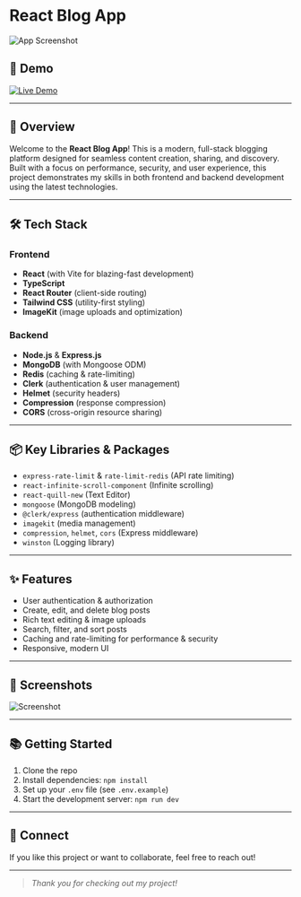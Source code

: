# React Blog App

![App Screenshot](./screenshot/screenshot.png)

## 🚀 Demo
[![Live Demo](https://img.shields.io/badge/Live%20Demo-View%20Site-brightgreen?style=for-the-badge)](https://site.com)

---

## 📝 Overview
Welcome to the **React Blog App**! This is a modern, full-stack blogging platform designed for seamless content creation, sharing, and discovery. Built with a focus on performance, security, and user experience, this project demonstrates my skills in both frontend and backend development using the latest technologies.

---

## 🛠️ Tech Stack

### Frontend
- **React** (with Vite for blazing-fast development)
- **TypeScript**
- **React Router** (client-side routing)
- **Tailwind CSS** (utility-first styling)
- **ImageKit** (image uploads and optimization)

### Backend
- **Node.js** & **Express.js**
- **MongoDB** (with Mongoose ODM)
- **Redis** (caching & rate-limiting)
- **Clerk** (authentication & user management)
- **Helmet** (security headers)
- **Compression** (response compression)
- **CORS** (cross-origin resource sharing)

---

## 📦 Key Libraries & Packages
- `express-rate-limit` & `rate-limit-redis` (API rate limiting)
- `react-infinite-scroll-component` (Infinite scrolling)
- `react-quill-new` (Text Editor)
- `mongoose` (MongoDB modeling)
- `@clerk/express` (authentication middleware)
- `imagekit` (media management)
- `compression`, `helmet`, `cors` (Express middleware)
- `winston` (Logging library)

---

## ✨ Features
- User authentication & authorization
- Create, edit, and delete blog posts
- Rich text editing & image uploads
- Search, filter, and sort posts
- Caching and rate-limiting for performance & security
- Responsive, modern UI

---

## 📸 Screenshots
![Screenshot](./screenshot/screenshot.png)

---

## 📚 Getting Started
1. Clone the repo
2. Install dependencies: `npm install`
3. Set up your `.env` file (see `.env.example`)
4. Start the development server: `npm run dev`

---

## 🤝 Connect
If you like this project or want to collaborate, feel free to reach out!

---

> _Thank you for checking out my project!_
